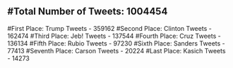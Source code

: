 #Total Number of Tweets: 1004454 
---
#First Place: Trump Tweets - 359162
#Second Place: Clinton Tweets - 162474
#Third Place: Jeb! Tweets - 137544
#Fourth Place: Cruz Tweets - 136134
#Fifth Place: Rubio Tweets - 97230
#Sixth Place: Sanders Tweets - 77413
#Seventh Place: Carson Tweets - 20224
#Last Place: Kasich Tweets - 14273
